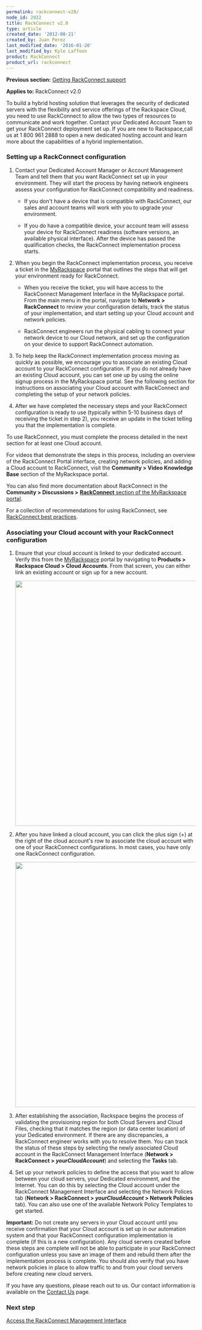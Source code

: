 ```yaml
---
permalink: rackconnect-v20/
node_id: 2022
title: RackConnect v2.0
type: article
created_date: '2012-08-21'
created_by: Juan Perez
last_modified_date: '2016-01-20'
last_modified_by: Kyle Laffoon
product: RackConnect
product_url: rackconnect
---
```


**Previous section:** [Getting RackConnect support](/how-to/getting-rackconnect-support)

**Applies to:** RackConnect v2.0

To build a hybrid hosting solution that leverages the security of
dedicated servers with the flexibility and service offerings of the
Rackspace Cloud, you need to use RackConnect to allow the two types of
resources to communicate and work together. Contact your Dedicated
Account Team to get your RackConnect deployment set up. If you are
new to Rackspace,call us at 1 800 961 2888 to open a new dedicated hosting
account and learn more about the capabilities of a hybrid
implementation.

### Setting up a RackConnect configuration

1.  Contact your Dedicated Account Manager or Account Management Team
    and tell them that you want RackConnect set up in your environment.
    They will start the process by having network engineers assess your
    configuration for RackConnect compatibility and readiness.

    -   If you don't have a device that is compatible with RackConnect,
        our sales and account teams will work with you to upgrade
        your environment.

    -   If you do have a compatible device, your account team will
        assess your device for RackConnect readiness (software versions,
        an available physical interface). After the device has passed
        the qualification checks, the RackConnect implementation
        process starts.

2.  When you begin the RackConnect implementation process, you receive a
    ticket in the [MyRackspace](https://my.rackspace.com/) portal that
    outlines the steps that will get your environment ready
    for RackConnect.

    -   When you receive the ticket, you will have access to the
        RackConnect Management Interface in the MyRackspace portal. From
        the main menu in the portal, navigate to **Network &gt;
        RackConnect** to review your configuration details, track the
        status of your implementation, and start setting up your Cloud
        account and network policies.

    -   RackConnect engineers run the physical cabling to connect your
        network device to our Cloud network, and set up the
        configuration on your device to support RackConnect automation.

3.  To help keep the RackConnect implementation process moving as
    quickly as possible, we encourage you to associate an existing Cloud
    account to your RackConnect configuration. If you do not already
    have an existing Cloud account, you can set one up by using the
    online signup process in the MyRackspace portal. See the following
    section for instructions on associating your Cloud account with
    RackConnect and completing the setup of your network policies.

4.  After we have completed the necessary steps and your RackConnect
    configuration is ready to use (typically within 5-10 business days
    of receiving the ticket in step 2), you receive an update in the
    ticket telling you that the implementation is complete.

To use RackConnect, you must complete the process detailed in the next
section for at least one Cloud account.

For videos that demonstrate the steps in this process, including an
overview of the RackConnect Portal interface, creating network policies,
and adding a Cloud account to RackConnect, visit the **Community &gt;
Video Knowledge Base** section of the MyRackspace portal.

You can also find more documentation about RackConnect in the
**Community &gt; Discussions &gt;** [**RackConnect** section of the
MyRackspace portal](http://my.rackspace.com/csx/community/rackconnect).

For a collection of recommendations for using RackConnect, see
[RackConnect best practices](/how-to/rackconnect-v20-best-practices).

### Associating your Cloud account with your RackConnect configuration

1.  Ensure that your cloud account is linked to your dedicated account.
    Verify this from the
    [MyRackspace](https://my.rackspace.com/portal/cloudAccount/list)
    portal by navigating to **Products &gt; Rackspace Cloud &gt; Cloud
    Accounts**. From that screen, you can either link an existing
    account or sign up for a new account.

    [<img src="https://8026b2e3760e2433679c-fffceaebb8c6ee053c935e8915a3fbe7.ssl.cf2.rackcdn.com/field/image/MyRack_Link_Cloud_Account.png" width="650" />](https://8026b2e3760e2433679c-fffceaebb8c6ee053c935e8915a3fbe7.ssl.cf2.rackcdn.com/field/image/MyRack_Link_Cloud_Account.png)

2.  After you have linked a cloud account, you can click the plus
    sign (+) at the right of the cloud account's row to associate the
    cloud account with one of your RackConnect configurations. In most
    cases, you have only one RackConnect configuration.

    [<img src="https://8026b2e3760e2433679c-fffceaebb8c6ee053c935e8915a3fbe7.ssl.cf2.rackcdn.com/field/image/MyRack_Associate_with_RC.png" width="650" />](https://8026b2e3760e2433679c-fffceaebb8c6ee053c935e8915a3fbe7.ssl.cf2.rackcdn.com/field/image/MyRack_Associate_with_RC.png)

3.  After establishing the association, Rackspace begins the process of
    validating the provisioning region for both Cloud Servers and Cloud
    Files, checking that it matches the region (or data center location)
    of your Dedicated environment. If there are any discrepancies, a
    RackConnect engineer works with you to resolve them. You can track
    the status of these steps by selecting the newly associated Cloud
    account in the RackConnect Management Interface (**Network &gt;
    RackConnect &gt; *yourCloudAccount***) and selecting the
    **Tasks** tab.

4.  Set up your network policies to define the access that you want to
    allow between your cloud servers, your Dedicated environment, and
    the Internet. You can do this by selecting the Cloud account under
    the RackConnect Management Interface and selecting the Network
    Polices tab (**Network &gt; RackConnect &gt; *yourCloudAccount* &gt;
    Network Policies** tab). You can also use one of the available
    Network Policy Templates to get started.

**Important:** Do not create any servers in your Cloud account until you
receive confirmation that your Cloud account is set up in our automation
system and that your RackConnect configuration implementation is
complete (if this is a new configuration). Any cloud servers created
before these steps are complete will not be able to participate in your
RackConnect configuration unless you save an image of them and rebuild
them after the implementation process is complete. You should also
verify that you have network policies in place to allow traffic to and
from your cloud servers before creating new cloud servers.

If you have any questions, please reach out to us. Our contact
information is available on the [Contact
Us](/how-to/support) page.

### Next step

[Access the RackConnect Management
Interface](/how-to/access-the-rackconnect-management-interface)
